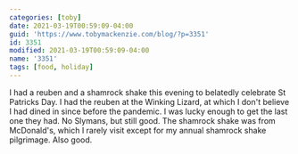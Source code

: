 ```yaml
---
categories: [toby]
date: 2021-03-19T00:59:09-04:00
guid: 'https://www.tobymackenzie.com/blog/?p=3351'
id: 3351
modified: 2021-03-19T00:59:09-04:00
name: '3351'
tags: [food, holiday]
---
```


I had a reuben and a shamrock shake this evening to belatedly celebrate St Patricks Day.<!--more-->  I had the reuben at the Winking Lizard, at which I don't believe I had dined in since before the pandemic.  I was lucky enough to get the last one they had.  No Slymans, but still good.  The shamrock shake was from McDonald's, which I rarely visit except for my annual shamrock shake pilgrimage.  Also good.
